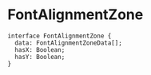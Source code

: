 # FontAlignmentZone

```
interface FontAlignmentZone {
  data: FontAlignmentZoneData[];
  hasX: Boolean;
  hasY: Boolean;
}
```
